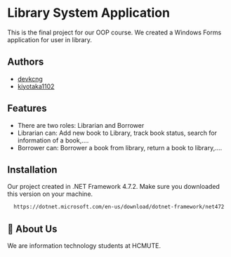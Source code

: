 
# Library System Application

This is the final project for our OOP course. We created a Windows Forms application for user in library.


## Authors

- [devkcng](https://github.com/devkcng)
- [kiyotaka1102](https://github.com/kiyotaka1102)


## Features

- There are two roles: Librarian and Borrower
- Librarian can: Add new book to Library, track book status, search for information of a book,....
- Borrower can: Borrower a book from library, return a book to library,....


## Installation

Our project created in .NET Framework 4.7.2. Make sure you downloaded this version on your machine.

```bash
  https://dotnet.microsoft.com/en-us/download/dotnet-framework/net472
```
    
## 🚀 About Us
We are information technology students at HCMUTE. 
